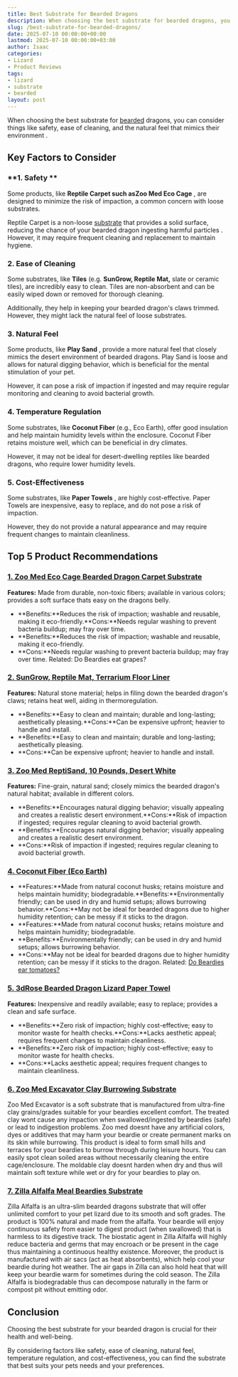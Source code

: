 ```yaml
---
title: Best Substrate for Bearded Dragons
description: When choosing the best substrate for bearded dragons, you can consider things like safety, ease of cleaning, and the natural feel that mimics their...
slug: /best-substrate-for-bearded-dragons/
date: 2025-07-10 00:00:00+00:00
lastmod: 2025-07-10 00:00:00+03:00
author: Isaac
categories:
- Lizard
- Product Reviews
tags:
- lizard
- substrate
- bearded
layout: post
---
```

When choosing the best substrate for [bearded](https://pestpolicy.com/best-cages-for-bearded-dragons/) dragons, you can consider things like safety, ease of cleaning, and the natural feel that mimics their
environment
.
## Key Factors to Consider
### **1. Safety **
Some products, like
**Reptile Carpet such asZoo Med Eco Cage**
, are designed to minimize the risk of impaction, a common concern with loose substrates.

Reptile Carpet is a non-loose [substrate](https://pestpolicy.com/best-substrate-for-leopard-gecko/) that provides a solid surface, reducing the chance of your bearded dragon
ingesting harmful particles
. However, it may require frequent cleaning and replacement to maintain hygiene.
### **2. Ease of Cleaning**
Some substrates, like
**Tiles**
(e.g.
**SunGrow, Reptile Mat,**
slate or ceramic tiles), are incredibly easy to clean. Tiles are non-absorbent and can be easily wiped down or removed for thorough cleaning.

Additionally, they help in keeping your bearded dragon's claws trimmed. However, they might lack the natural feel of loose substrates.
### **3. Natural Feel**
Some products, like
**Play Sand**
, provide a more natural feel that closely mimics the desert environment of bearded dragons. Play Sand is loose and allows for natural digging behavior, which is beneficial for the mental stimulation of your pet.

However, it can pose a risk of impaction if ingested and may require regular monitoring and cleaning to avoid bacterial growth.
### **4. Temperature Regulation**
Some substrates, like
**Coconut Fiber**
(e.g., Eco Earth), offer good insulation and help maintain humidity levels within the enclosure. Coconut Fiber retains moisture well, which can be beneficial in dry climates.

However, it may not be ideal for desert-dwelling reptiles like bearded dragons, who require lower humidity levels.
### **5. Cost-Effectiveness**
Some substrates, like
**Paper Towels**
, are highly cost-effective. Paper Towels are inexpensive, easy to replace, and do not pose a risk of impaction.

However, they do not provide a natural appearance and may require frequent changes to maintain cleanliness.
## Top 5 Product Recommendations
### [1. Zoo Med Eco Cage Bearded Dragon Carpet Substrate](https://www.amazon.com/dp/B0027IZ5M6/?tag=p-policy-20)
**Features:**
Made from durable, non-toxic fibers; available in various colors; provides a soft surface thats easy on the dragons belly.
- **Benefits:**Reduces the risk of impaction; washable and reusable, making it eco-friendly.**Cons:**Needs regular washing to prevent bacteria buildup; may fray over time.
- **Benefits:**Reduces the risk of impaction; washable and reusable, making it eco-friendly.
- **Cons:**Needs regular washing to prevent bacteria buildup; may fray over time.
Related:
Do Beardies eat grapes?
### [2. SunGrow, Reptile Mat, Terrarium Floor Liner](https://www.amazon.com/dp/B07DYSC5C9/?tag=p-policy-20)
**Features:**
Natural stone material; helps in filing down the bearded dragon's claws; retains heat well, aiding in thermoregulation.
- **Benefits:**Easy to clean and maintain; durable and long-lasting; aesthetically pleasing.**Cons:**Can be expensive upfront; heavier to handle and install.
- **Benefits:**Easy to clean and maintain; durable and long-lasting; aesthetically pleasing.
- **Cons:**Can be expensive upfront; heavier to handle and install.
### [3. Zoo Med ReptiSand, 10 Pounds, Desert White](https://www.amazon.com/dp/B0002DIZKC/?tag=p-policy-20)
**Features:**
Fine-grain, natural sand; closely mimics the bearded dragon's natural habitat; available in different colors.
- **Benefits:**Encourages natural digging behavior; visually appealing and creates a realistic desert environment.**Cons:**Risk of impaction if ingested; requires regular cleaning to avoid bacterial growth.
- **Benefits:**Encourages natural digging behavior; visually appealing and creates a realistic desert environment.
- **Cons:**Risk of impaction if ingested; requires regular cleaning to avoid bacterial growth.
### [**4. Coconut Fiber (Eco Earth)**](https://www.amazon.com/dp/B002KE8L1O/?tag=p-policy-20)
- **Features:**Made from natural coconut husks; retains moisture and helps maintain humidity; biodegradable.**Benefits:**Environmentally friendly; can be used in dry and humid setups; allows burrowing behavior.**Cons:**May not be ideal for bearded dragons due to higher humidity retention; can be messy if it sticks to the dragon.
- **Features:**Made from natural coconut husks; retains moisture and helps maintain humidity; biodegradable.
- **Benefits:**Environmentally friendly; can be used in dry and humid setups; allows burrowing behavior.
- **Cons:**May not be ideal for bearded dragons due to higher humidity retention; can be messy if it sticks to the dragon.
Related:
[Do Beardies ear tomatoes?](https://pestpolicy.com/can-bearded-dragons-eat-tomatoes/)
### [5. 3dRose Bearded Dragon Lizard Paper Towel](https://www.amazon.com/dp/B01LO9CPKS/?tag=p-policy-20)
**Features:**
Inexpensive and readily available; easy to replace; provides a clean and safe surface.
- **Benefits:**Zero risk of impaction; highly cost-effective; easy to monitor waste for health checks.**Cons:**Lacks aesthetic appeal; requires frequent changes to maintain cleanliness.
- **Benefits:**Zero risk of impaction; highly cost-effective; easy to monitor waste for health checks.
- **Cons:**Lacks aesthetic appeal; requires frequent changes to maintain cleanliness.
### [6. Zoo Med Excavator Clay Burrowing Substrate](https://www.amazon.com/dp/B000N5OM8S/?tag=p-policy-20)
Zoo Med Excavator is a soft substrate that is manufactured from ultra-fine clay grains/grades suitable for your beardies excellent comfort. The treated clay wont cause any impaction when swallowed/ingested by beardies (safe) or lead to indigestion problems.
Zoo med doesnt have any artificial colors, dyes or additives that may harm your beardie or create permanent marks on its skin while burrowing.
This product is ideal to form small hills and terraces for your beardies to burrow through during leisure hours. You can easily spot clean soiled areas without necessarily cleaning the entire cage/enclosure.
The moldable clay doesnt harden when dry and thus will maintain soft texture while wet or dry for your beardies to play on.
### [7. Zilla Alfalfa Meal Beardies Substrate](https://www.amazon.com/dp/B001OVD61E/?tag=p-policy-20)
Zilla Alfalfa is an ultra-slim bearded dragons substrate that will offer unlimited comfort to your pet lizard due to its smooth and soft grades. The product is 100% natural and made from the alfalfa.
Your beardie will enjoy continuous safety from easier to digest product (when swallowed) that is harmless to its digestive track.
The biostatic agent in Zilla Alfalfa will highly reduce bacteria and germs that may encroach or be present in the cage thus maintaining a continuous healthy existence. Moreover, the product is manufactured with air sacs (act as heat absorbents), which help cool your beardie during hot weather.
The air gaps in Zilla can also hold heat that will keep your beardie warm for sometimes during the cold season.
The Zilla Alfalfa is biodegradable thus can decompose naturally in the farm or compost pit without emitting odor.
## Conclusion
Choosing the best substrate for your bearded dragon is crucial for their health and well-being.

By considering factors like safety, ease of cleaning, natural feel, temperature regulation, and cost-effectiveness, you can find the substrate that best suits your pets needs and your preferences.

